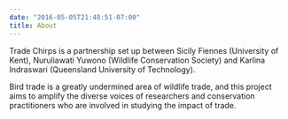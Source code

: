 ```yaml
---
date: "2016-05-05T21:48:51-07:00"
title: About
---
```


Trade Chirps is a partnership set up between Sicily Fiennes (University of Kent), Nuruliawati Yuwono (Wildlife Conservation Society) and Karlina Indraswari (Queensland University of Technology).

Bird trade is a greatly undermined area of wildlife trade, and this project aims to amplify the diverse voices
of researchers and conservation practitioners who are involved in studying the impact of trade.
